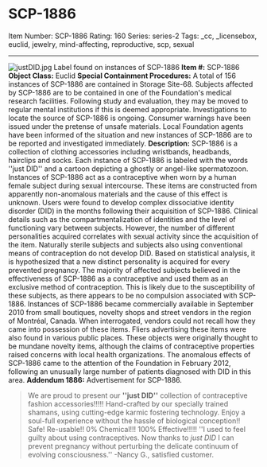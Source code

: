 # SCP-1886
Item Number: SCP-1886
Rating: 160
Series: series-2
Tags: _cc, _licensebox, euclid, jewelry, mind-affecting, reproductive, scp, sexual

---

![justDID.jpg](https://scp-wiki.wdfiles.com/local--files/scp-1886/justDID.jpg)
Label found on instances of SCP-1886
**Item #:** SCP-1886
**Object Class:** Euclid
**Special Containment Procedures:** A total of 156 instances of SCP-1886 are contained in Storage Site-68. Subjects affected by SCP-1886 are to be contained in one of the Foundation's medical research facilities. Following study and evaluation, they may be moved to regular mental institutions if this is deemed appropriate. Investigations to locate the source of SCP-1886 is ongoing. Consumer warnings have been issued under the pretense of unsafe materials. Local Foundation agents have been informed of the situation and new instances of SCP-1886 are to be reported and investigated immediately.
**Description:** SCP-1886 is a collection of clothing accessories including wristbands, headbands, hairclips and socks. Each instance of SCP-1886 is labeled with the words ''just DID'' and a cartoon depicting a ghostly or angel-like spermatozoon. Instances of SCP-1886 act as a contraceptive when worn by a human female subject during sexual intercourse. These items are constructed from apparently non-anomalous materials and the cause of this effect is unknown.
Users were found to develop complex dissociative identity disorder (DID) in the months following their acquisition of SCP-1886. Clinical details such as the compartmentalization of identities and the level of functioning vary between subjects. However, the number of different personalities acquired correlates with sexual activity since the acquisition of the item. Naturally sterile subjects and subjects also using conventional means of contraception do not develop DID. Based on statistical analysis, it is hypothesized that a new distinct personality is acquired for every prevented pregnancy.
The majority of affected subjects believed in the effectiveness of SCP-1886 as a contraceptive and used them as an exclusive method of contraception. This is likely due to the susceptibility of these subjects, as there appears to be no compulsion associated with SCP-1886.
Instances of SCP-1886 became commercially available in September 2010 from small boutiques, novelty shops and street vendors in the region of Montréal, Canada. When interrogated, vendors could not recall how they came into possession of these items. Fliers advertising these items were also found in various public places. These objects were originally thought to be mundane novelty items, although the claims of contraceptive properties raised concerns with local health organizations. The anomalous effects of SCP-1886 came to the attention of the Foundation in February 2012, following an unusually large number of patients diagnosed with DID in this area.
**Addendum 1886:** Advertisement for SCP-1886.
> We are proud to present our **''just DID''** collection of contraceptive fashion accessories!!!!!
> Hand-crafted by our specially trained shamans, using cutting-edge karmic fostering technology.
> Enjoy a soul-full experience without the hassle of biological conception!!
> Safe! Re-usable!! 0% Chemical!!! 100% Effective!!!!!
> ''I used to feel guilty about using contraceptives. Now thanks to _just DID_ I can prevent pregnancy without perturbing the delicate continuum of evolving consciousness.''
> -Nancy G., satisfied customer.